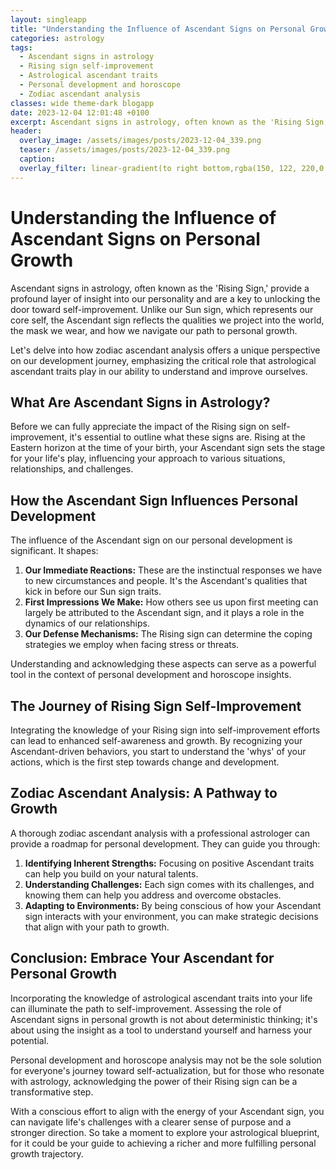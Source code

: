 ```yaml
---
layout: singleapp
title: "Understanding the Influence of Ascendant Signs on Personal Growth"
categories: astrology
tags:
  - Ascendant signs in astrology
  - Rising sign self-improvement
  - Astrological ascendant traits
  - Personal development and horoscope
  - Zodiac ascendant analysis
classes: wide theme-dark blogapp
date: 2023-12-04 12:01:48 +0100
excerpt: Ascendant signs in astrology, often known as the 'Rising Sign,' provide a profound layer of insight into our personality and are a key to unlocking the door toward self-improvement.
header:
  overlay_image: /assets/images/posts/2023-12-04_339.png
  teaser: /assets/images/posts/2023-12-04_339.png
  caption: 
  overlay_filter: linear-gradient(to right bottom,rgba(150, 122, 220,0.8), rgba(255,245,208,0.5))
---
```

# Understanding the Influence of Ascendant Signs on Personal Growth

Ascendant signs in astrology, often known as the 'Rising Sign,' provide a profound layer of insight into our personality and are a key to unlocking the door toward self-improvement. Unlike our Sun sign, which represents our core self, the Ascendant sign reflects the qualities we project into the world, the mask we wear, and how we navigate our path to personal growth.

Let's delve into how zodiac ascendant analysis offers a unique perspective on our development journey, emphasizing the critical role that astrological ascendant traits play in our ability to understand and improve ourselves.

## What Are Ascendant Signs in Astrology?

Before we can fully appreciate the impact of the Rising sign on self-improvement, it's essential to outline what these signs are. Rising at the Eastern horizon at the time of your birth, your Ascendant sign sets the stage for your life's play, influencing your approach to various situations, relationships, and challenges.

## How the Ascendant Sign Influences Personal Development

The influence of the Ascendant sign on our personal development is significant. It shapes:

1. **Our Immediate Reactions:** These are the instinctual responses we have to new circumstances and people. It's the Ascendant's qualities that kick in before our Sun sign traits.
2. **First Impressions We Make:** How others see us upon first meeting can largely be attributed to the Ascendant sign, and it plays a role in the dynamics of our relationships.
3. **Our Defense Mechanisms:** The Rising sign can determine the coping strategies we employ when facing stress or threats.

Understanding and acknowledging these aspects can serve as a powerful tool in the context of personal development and horoscope insights.

## The Journey of Rising Sign Self-Improvement

Integrating the knowledge of your Rising sign into self-improvement efforts can lead to enhanced self-awareness and growth. By recognizing your Ascendant-driven behaviors, you start to understand the 'whys' of your actions, which is the first step towards change and development.

## Zodiac Ascendant Analysis: A Pathway to Growth

A thorough zodiac ascendant analysis with a professional astrologer can provide a roadmap for personal development. They can guide you through:

1. **Identifying Inherent Strengths:** Focusing on positive Ascendant traits can help you build on your natural talents.
2. **Understanding Challenges:** Each sign comes with its challenges, and knowing them can help you address and overcome obstacles.
3. **Adapting to Environments:** By being conscious of how your Ascendant sign interacts with your environment, you can make strategic decisions that align with your path to growth.

## Conclusion: Embrace Your Ascendant for Personal Growth

Incorporating the knowledge of astrological ascendant traits into your life can illuminate the path to self-improvement. Assessing the role of Ascendant signs in personal growth is not about deterministic thinking; it's about using the insight as a tool to understand yourself and harness your potential.

Personal development and horoscope analysis may not be the sole solution for everyone's journey toward self-actualization, but for those who resonate with astrology, acknowledging the power of their Rising sign can be a transformative step.

With a conscious effort to align with the energy of your Ascendant sign, you can navigate life's challenges with a clearer sense of purpose and a stronger direction. So take a moment to explore your astrological blueprint, for it could be your guide to achieving a richer and more fulfilling personal growth trajectory.